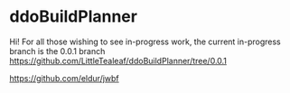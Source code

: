 # ddoBuildPlanner

Hi! For all those wishing to see in-progress work, the current in-progress branch is the 0.0.1 branch
https://github.com/LittleTealeaf/ddoBuildPlanner/tree/0.0.1

https://github.com/eldur/jwbf
